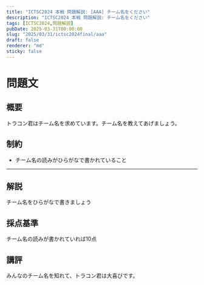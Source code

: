 ```yaml
---
title: "ICTSC2024 本戦 問題解説: [AAA] チーム名をください"
description: "ICTSC2024 本戦 問題解説: チーム名をください"
tags: [ICTSC2024,問題解説]
pubDate: 2025-03-31T00:00:00
slug: "2025/03/31/ictsc2024final/aaa"
draft: false
renderer: "md"
sticky: false
---
```


# 問題文

## 概要
トラコン君はチーム名を求めています。チーム名を教えてあげましょう。

## 制約
- チーム名の読みがひらがなで書かれていること

---

## 解説
チーム名をひらがなで書きましょう

## 採点基準
チーム名の読みが書かれていれば10点

## 講評
みんなのチーム名を知れて、トラコン君は大喜びです。
